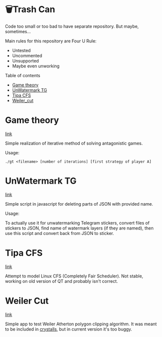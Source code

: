 # 🗑️Trash Can
Code too small or too bad to have separate repository. But maybe, sometimes...

Main rules for this repository are Four U Rule:
 - Untested
 - Uncommented
 - Unsupported
 - Maybe even unworking

 Table of contents
   * [Game theory](#Game-theory)
   * [UnWatermark TG](#UnWatermark-TG)
   * [Tipa CFS](#Tipa-CFS)
   * [Weiler_cut](#Weiler-cut)

# Game theory
 
[link](/game_theory)

 Simple realization of iterative method of solving antagonistic games. 
 
 Usage: 
 
 `./gt <filename> [number of iterations] [first strategy of player A]`

 
# UnWatermark TG
 
[link](/UnWatermarkTG)

 Simple script in javascript for deleting parts of JSON with provided name. 
 
 Usage: 
 
 To actually use it for unwatermarking Telegram stickers, convert files of stickers to JSON, find name of watermark layers (if they are named), then use this script and convert back from JSON to sticker.


 # Tipa CFS
 
[link](/tipa_CFS)

 Attempt to model Linux CFS (Completely Fair Scheduler). Not stable, working on old version of QT and probably isn't correct. 


 # Weiler Cut

[link](/Weiler_cut)

 Simple app to test Weiler Atherton polygon clipping algorithm. It was meant to be included in [crystalls](https://github.com/SmirnuX/crystalls), but in current version it's too buggy.
 
